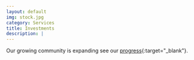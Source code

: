 ```yaml
---
layout: default
img: stock.jpg
category: Services
title: Investments
description: |
---
```

  Our growing community is expanding see our [progress](https://drive.google.com/file/d/1M-k90ucS58UNBtCh6IjAYgvRfKap6HM2/view?usp=sharing){:target="_blank"}.
